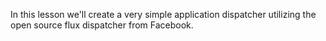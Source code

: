In this lesson we'll create a very simple application dispatcher utilizing the open source flux dispatcher from Facebook.
